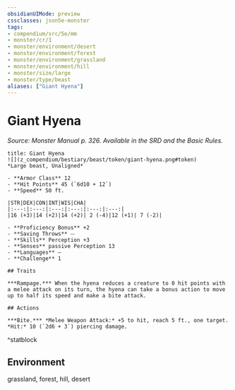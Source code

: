 ```yaml
---
obsidianUIMode: preview
cssclasses: json5e-monster
tags:
- compendium/src/5e/mm
- monster/cr/1
- monster/environment/desert
- monster/environment/forest
- monster/environment/grassland
- monster/environment/hill
- monster/size/large
- monster/type/beast
aliases: ["Giant Hyena"]
---
```

# Giant Hyena
*Source: Monster Manual p. 326. Available in the SRD and the Basic Rules.*  

```ad-statblock
title: Giant Hyena
![](z_compendium/bestiary/beast/token/giant-hyena.png#token)
*Large beast, Unaligned*

- **Armor Class** 12 
- **Hit Points** 45 (`6d10 + 12`)
- **Speed** 50 ft.

|STR|DEX|CON|INT|WIS|CHA|
|:---:|:---:|:---:|:---:|:---:|:---:|
|16 (+3)|14 (+2)|14 (+2)| 2 (-4)|12 (+1)| 7 (-2)|

- **Proficiency Bonus** +2
- **Saving Throws** ⏤
- **Skills** Perception +3
- **Senses** passive Perception 13
- **Languages** —
- **Challenge** 1

## Traits

***Rampage.*** When the hyena reduces a creature to 0 hit points with a melee attack on its turn, the hyena can take a bonus action to move up to half its speed and make a bite attack.

## Actions

***Bite.*** *Melee Weapon Attack:* +5 to hit, reach 5 ft., one target. *Hit:* 10 (`2d6 + 3`) piercing damage.
```
^statblock

## Environment

grassland, forest, hill, desert
